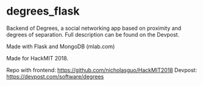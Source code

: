 # degrees_flask

Backend of Degrees, a social networking app based on proximity and degrees of separation. Full description can be found on the Devpost.

Made with Flask and MongoDB (mlab.com)

Made for HackMIT 2018.

Repo with frontend: https://github.com/nicholasguo/HackMIT2018
Devpost: https://devpost.com/software/degrees
